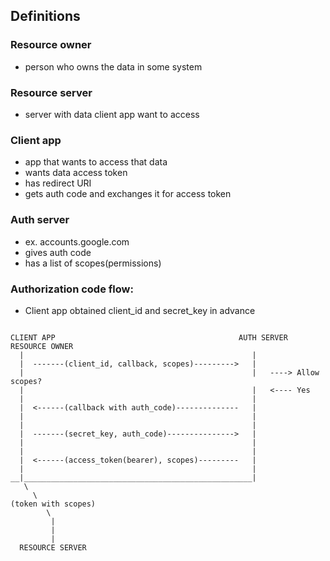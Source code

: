 ## Definitions

### Resource owner

* person who owns the data in some system

### Resource server

* server with data client app want to access

### Client app

* app that wants to access that data
* wants data access token
* has redirect URI
* gets auth code and exchanges it for access token

### Auth server

* ex. accounts.google.com
* gives auth code
* has a list of scopes(permissions)


### Authorization code flow:

* Client app obtained client_id and secret_key in advance

```

CLIENT APP                                         AUTH SERVER    RESOURCE OWNER
  |                                                   |
  |  -------(client_id, callback, scopes)--------->   |             
  |                                                   |   ----> Allow scopes?
  |                                                   |   <---- Yes
  |                                                   |
  |  <------(callback with auth_code)--------------   |
  |                                                   |      
  |                                                   |      
  |  -------(secret_key, auth_code)--------------->   |                                                    
  |                                                   |      
  |                                                   |      
  |  <------(access_token(bearer), scopes)---------   |
  |                                                   |
__|___________________________________________________|
   \
     \
(token with scopes)
        \  
         |
         |
         |
  RESOURCE SERVER

```
